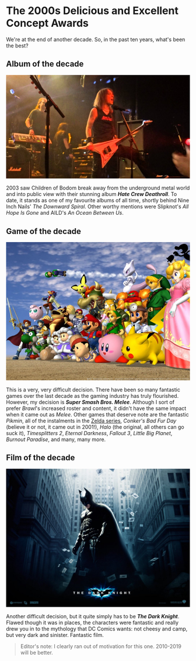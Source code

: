 # The 2000s Delicious and Excellent Concept Awards

We're at the end of another decade. So, in the past ten years, what's been the best?

## Album of the decade

![Children of Bodom - Hate Crew Deathroll](/assets/awards/2000-2009/hate-crew-deathroll.jpg)

2003 saw Children of Bodom break away from the underground metal world and into public view with their stunning album **_Hate Crew Deathroll_**. To date, it stands as one of my favourite albums of all time, shortly behind Nine Inch Nails' _The Downward Spiral_. Other worthy mentions were Slipknot's _All Hope Is Gone_ and AILD's _An Ocean Between Us_.

## Game of the decade

![Super Smash Bros. Melee](/assets/awards/2000-2009/melee.jpg)

This is a very, very difficult decision. There have been so many fantastic games over the last decade as the gaming industry has truly flourished. However, my decision is **_Super Smash Bros. Melee_**. Although I sort of prefer _Brawl_'s increased roster and content, it didn't have the same impact when it came out as _Melee_. Other games that deserve note are the fantastic _Pikmin_, all of the instalments in the [Zelda series](/blog/zelda-special), _Conker's Bad Fur Day_ (believe it or not, it came out in 2001!), _Halo_ (the original, all others can go suck it), _Timesplitters 2_, _Eternal Darkness_, _Fallout 3_, _Little Big Planet_, _Burnout Paradise_, and many, many more.
						 
## Film of the decade

![The Dark Knight](/assets/awards/2000-2009/tdk.jpg)

Another difficult decision, but it quite simply has to be **_The Dark Knight_**. Flawed though it was in places, the characters were fantastic and really drew you in to the mythology that DC Comics wants: not cheesy and camp, but very dark and sinister. Fantastic film.

> Editor's note: I clearly ran out of motivation for this one. 2010-2019 will be better.

